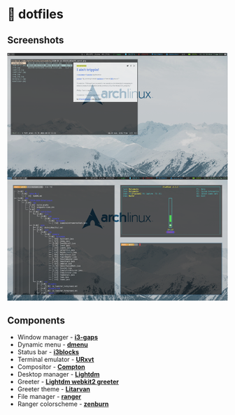 # :wrench: dotfiles


## Screenshots
![Overall](img/overall.png?raw=true)

## Components
* Window manager - [**i3-gaps**](https://github.com/Airblader/i3)
* Dynamic menu - [**dmenu**](https://tools.suckless.org/dmenu/)
* Status bar - [**i3blocks**](https://github.com/vivien/i3blocks)
* Terminal emulator - [**URxvt**](http://software.schmorp.de/pkg/rxvt-unicode.html)
* Compositor - [**Compton**](https://github.com/yshui/picom)
* Desktop manager - [**Lightdm**](https://github.com/canonical/lightdm)
* Greeter - [**Lightdm webkit2 greeter**](https://github.com/antergos/web-greeter)
* Greeter theme - [**Litarvan**](https://github.com/Litarvan/lightdm-webkit-theme-litarvan)
* File manager - [**ranger**](https://ranger.github.io/index.html)
* Ranger colorscheme - [**zenburn**](http://dotshare.it/dots/706/)


